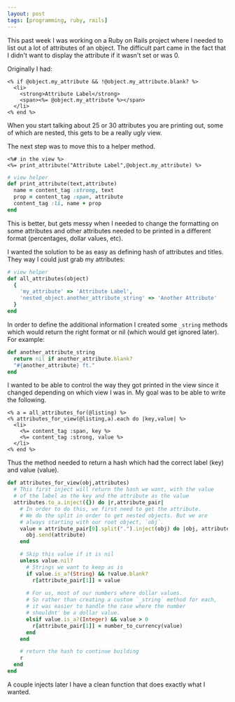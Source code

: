 ```yaml
---
layout: post
tags: [programming, ruby, rails]
---
```


This past week I was working on a Ruby on Rails project where I needed to list out a lot of attributes of an object. The difficult part came in the fact that I didn't want to display the attribute if it wasn't set or was 0.

Originally I had:

```erb
<% if @object.my_attribute && !@object.my_attribute.blank? %>  
  <li>  
    <strong>Attribute Label</strong>  
    <span><%= @object.my_attribute %></span>
  </li>  
<% end %>
```

When you start talking about 25 or 30 attributes you are printing out, some of which are nested, this gets to be a really ugly view. 

The next step was to move this to a helper method.

```erb
<%# in the view %>
<%= print_attribute("Attribute Label",@object.my_attribute) %>
```
```ruby
# view helper
def print_attribute(text,attribute)
  name = content_tag :strong, text
  prop = content_tag :span, attribute
  content_tag :li, name + prop
end
```

This is better, but gets messy when I needed to change the formatting on some attributes and other attributes needed to be printed in a different format (percentages, dollar values, etc).

I wanted the solution to be as easy as defining hash of attributes and titles. They way I could just grab my attributes:

```ruby
# view helper
def all_attributes(object)
  {
    'my_attribute' => 'Attribute Label',
    'nested_object.another_attribute_string' => 'Another Attribute'
  }
end
```

In order to define the additional information I created some `_string` methods which would return the right format or nil (which would get ignored later). For example:

```ruby
def another_attribute_string
  return nil if another_attribute.blank?
  "#{another_attribute} ft."
end
```

I wanted to be able to control the way they got printed in the view since it changed depending on which view I was in. My goal was to be able to write the following.

```erb
<% a = all_attributes_for(@listing) %>
<% attributes_for_view(@listing,a).each do |key,value| %>
  <li>
    <%= content_tag :span, key %>
    <%= content_tag :strong, value %>
  </li>
<% end %>
```

Thus the method needed to return a hash which had the correct label (key) and value (value).

```ruby
def attributes_for_view(obj,attributes)
  # This first inject will return the hash we want, with the value
  # of the label as the key and the attribute as the value
  attributes.to_a.inject({}) do |r,attribute_pair|
    # In order to do this, we first need to get the attribute.
    # We do the split in order to get nested objects. But we are
    # always starting with our root object, `obj`.
    value = attribute_pair[0].split(".").inject(obj) do |obj, attribute|
      obj.send(attribute)
    end

    # Skip this value if it is nil
    unless value.nil? 
      # Strings we want to keep as is
      if value.is_a?(String) && !value.blank?
        r[attribute_pair[1]] = value
  
      # For us, most of our numbers where dollar values. 
      # So rather than creating a custom `_string` method for each, 
      # it was easier to handle the case where the number 
      # shouldnt' be a dollar value.
      elsif value.is_a?(Integer) && value > 0
        r[attribute_pair[1]] = number_to_currency(value)
      end
    end

    # return the hash to continue building
    r
  end
end
```

A couple injects later I have a clean function that does exactly what I wanted.
